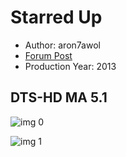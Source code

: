 # Starred Up

* Author: aron7awol
* [Forum Post](https://www.avsforum.com/threads/bass-eq-for-filtered-movies.2995212/post-58616930)
* Production Year: 2013

## DTS-HD MA 5.1

![img 0](https://i.imgur.com/n1QLL5o.jpg)

![img 1](https://i.imgur.com/P04mNXF.png)


